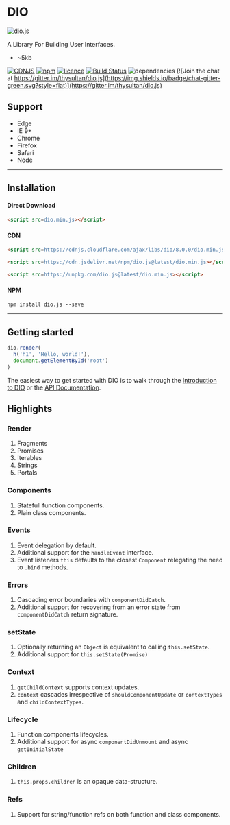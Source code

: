 # DIO

[![dio.js](https://dio.js.org/imgs/logo.svg)](https://dio.js.org/)

A Library For Building User Interfaces.

- ~5kb

[![CDNJS](https://img.shields.io/cdnjs/v/dio.svg?style=flat)](https://cdnjs.com/libraries/dio)
[![npm](https://img.shields.io/npm/v/dio.js.svg?style=flat)](https://www.npmjs.com/package/dio.js) [![licence](https://img.shields.io/badge/licence-MIT-blue.svg?style=flat)](https://github.com/thysultan/dio.js/blob/master/LICENSE.md) [![Build Status](https://semaphoreci.com/api/v1/thysultan/dio-js/branches/master/shields_badge.svg)](https://semaphoreci.com/thysultan/dio-js)
 ![dependencies](https://img.shields.io/badge/dependencies-none-green.svg?style=flat) [![Join the chat at https://gitter.im/thysultan/dio.js](https://img.shields.io/badge/chat-gitter-green.svg?style=flat)](https://gitter.im/thysultan/dio.js)

## Support

* Edge
* IE 9+
* Chrome
* Firefox
* Safari
* Node

---

## Installation

#### Direct Download

```html
<script src=dio.min.js></script>
```

#### CDN

```html
<script src=https://cdnjs.cloudflare.com/ajax/libs/dio/8.0.0/dio.min.js></script>
```

```html
<script src=https://cdn.jsdelivr.net/npm/dio.js@latest/dio.min.js></script>
```

```html
<script src=https://unpkg.com/dio.js@latest/dio.min.js></script>
```

#### NPM

```
npm install dio.js --save
```

---

## Getting started

```js
dio.render(
  h('h1', 'Hello, world!'),
  document.getElementById('root')
)
```

The easiest way to get started with DIO is to walk through the [Introduction to DIO](https://dio.js.org/introduction.html) or the [API Documentation](https://dio.js.org/api.html).

## Highlights

### Render

1. Fragments
2. Promises
3. Iterables
4. Strings
5. Portals

### Components

1. Statefull function components.
2. Plain class components.

### Events

1. Event delegation by default.
2. Additional support for the `handleEvent` interface.
3. Event listeners `this` defaults to the closest `Component` relegating the need to `.bind` methods.

### Errors

1. Cascading error boundaries with `componentDidCatch`.
3. Additional support for recovering from an error state from `componentDidCatch` return signature.

### setState

1. Optionally returning an `Object` is equivalent to calling `this.setState`.
2. Additional support for `this.setState(Promise)`

### Context

1. `getChildContext` supports context updates.
3. `context` cascades irrespective of `shouldComponentUpdate` or `contextTypes` and `childContextTypes`.

### Lifecycle

1. Function components lifecycles.
2. Additional support for async `componentDidUnmount` and async `getInitialState`

### Children

1. `this.props.children` is an opaque data-structure.

### Refs

1. Support for string/function refs on both function and class components.
